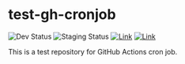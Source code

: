 # test-gh-cronjob

![Dev Status](https://img.shields.io/badge/Aurora_Dev_Status-Down-red) ![Staging Status](https://img.shields.io/badge/Aurora_Staging_Status-Down-red) [![Link](https://img.shields.io/badge/Go_to_scale_up_action-blue)](https://github.com/olaals/test-gh-cronjob/actions/workflows/scale_up.yml) [![Link](https://img.shields.io/badge/Go_to_scale_down_action-blue)](https://github.com/olaals/test-gh-cronjob/actions/workflows/scale_down.yml)

This is a test repository for GitHub Actions cron job.
